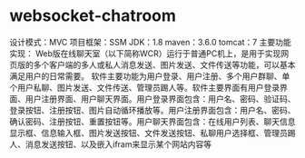# websocket-chatroom
设计模式：MVC
项目框架：SSM
JDK：1.8
maven：3.6.0
tomcat：7
主要功能实现：
          Web版在线聊天室（以下简称WCR）运行于普通PC机上，是用于实现网页版的多个客户端的多人或私人消息发送、图片发送、文件传送等功能，可以基本满足用户的日常需要。 软件主要功能为用户登录、用户注册、多个用户群聊、单个用户私聊、图片发送、文件传送、管理员踢人等。软件主要界面有用户登录界面、用户注册界面、用户聊天界面。用户登录界面包含：用户名、密码、验证码、登录按钮、注册按钮、图片自动循环播放等。用户注册界面包含：用户名、密码、确认密码、注册按钮、重置按钮等。用户聊天界面包含：在线用户列表、聊天信息显示框、信息输入框、图片发送按钮、文件发送按钮、私聊用户选择框、管理员踢人、消息发送按钮、以及嵌入ifram来显示某个网站内容等

